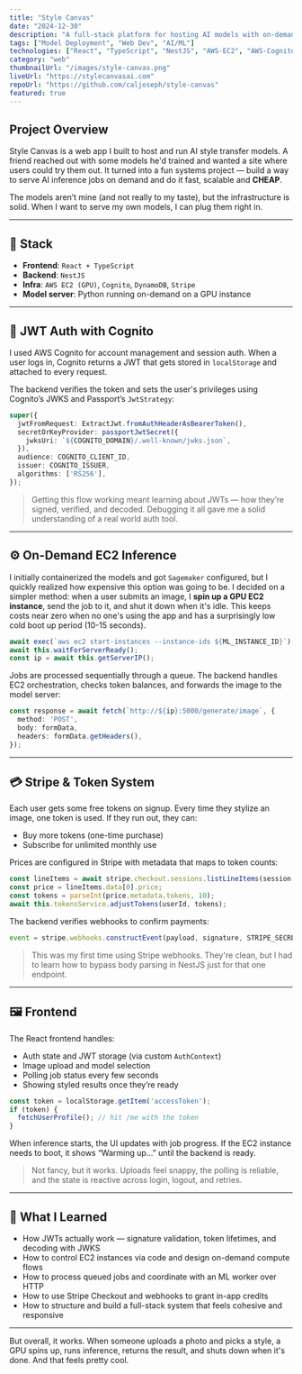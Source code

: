 ```yaml
---
title: "Style Canvas"
date: "2024-12-30"
description: "A full-stack platform for hosting AI models with on-demand GPU inference, JWT auth, and a simple token system. Built to be fast, scalable, and cheap."
tags: ["Model Deployment", "Web Dev", "AI/ML"]
technologies: ["React", "TypeScript", "NestJS", "AWS-EC2", "AWS-Cognito"]
category: "web"
thumbnailUrl: "/images/style-canvas.png"
liveUrl: "https://stylecanvasai.com"
repoUrl: "https://github.com/caljoseph/style-canvas"
featured: true
---
```


## Project Overview

Style Canvas is a web app I built to host and run AI style transfer models. A friend reached out with some models he'd trained and wanted a site where users could try them out. It turned into a fun systems project — build a way to serve AI inference jobs on demand and do it fast, scalable and **CHEAP**.

The models aren’t mine (and not really to my taste), but the infrastructure is solid. When I want to serve my own models, I can plug them right in.

---

## 🧱 Stack

- **Frontend**: `React + TypeScript`
- **Backend**: `NestJS`
- **Infra**: `AWS EC2 (GPU)`, `Cognito`, `DynamoDB`, `Stripe`
- **Model server**: Python running on-demand on a GPU instance

---

## 🔐 JWT Auth with Cognito

I used AWS Cognito for account management and session auth. When a user logs in, Cognito returns a JWT that gets stored in `localStorage` and attached to every request.

The backend verifies the token and sets the user's privileges using Cognito’s JWKS and Passport’s `JwtStrategy`:

```ts
super({
  jwtFromRequest: ExtractJwt.fromAuthHeaderAsBearerToken(),
  secretOrKeyProvider: passportJwtSecret({
    jwksUri: `${COGNITO_DOMAIN}/.well-known/jwks.json`,
  }),
  audience: COGNITO_CLIENT_ID,
  issuer: COGNITO_ISSUER,
  algorithms: ['RS256'],
});
```

> Getting this flow working meant learning about JWTs — how they’re signed, verified, and decoded. Debugging it all gave me a solid understanding of a real world auth tool.

---

## ⚙️ On-Demand EC2 Inference

I initially containerized the models and got `Sagemaker` configured, but I quickly realized how expensive this option was going to be. I decided on a simpler method: when a user submits an image, I **spin up a GPU EC2 instance**, send the job to it, and shut it down when it's idle. This keeps costs near zero when no one's using the app and has a surprisingly low cold boot up period (10-15 seconds).

```ts
await exec(`aws ec2 start-instances --instance-ids ${ML_INSTANCE_ID}`);
await this.waitForServerReady();
const ip = await this.getServerIP();
```

Jobs are processed sequentially through a queue. The backend handles EC2 orchestration, checks token balances, and forwards the image to the model server:

```ts
const response = await fetch(`http://${ip}:5000/generate/image`, {
  method: 'POST',
  body: formData,
  headers: formData.getHeaders(),
});
```
---

## 💳 Stripe & Token System

Each user gets some free tokens on signup. Every time they stylize an image, one token is used. If they run out, they can:

- Buy more tokens (one-time purchase)
- Subscribe for unlimited monthly use

Prices are configured in Stripe with metadata that maps to token counts:

```ts
const lineItems = await stripe.checkout.sessions.listLineItems(session.id);
const price = lineItems.data[0].price;
const tokens = parseInt(price.metadata.tokens, 10);
await this.tokensService.adjustTokens(userId, tokens);
```

The backend verifies webhooks to confirm payments:

```ts
event = stripe.webhooks.constructEvent(payload, signature, STRIPE_SECRET);
```

> This was my first time using Stripe webhooks. They're clean, but I had to learn how to bypass body parsing in NestJS just for that one endpoint.

---

## 🖼️ Frontend

The React frontend handles:

- Auth state and JWT storage (via custom `AuthContext`)
- Image upload and model selection
- Polling job status every few seconds
- Showing styled results once they’re ready

```ts
const token = localStorage.getItem('accessToken');
if (token) {
  fetchUserProfile(); // hit /me with the token
}
```

When inference starts, the UI updates with job progress. If the EC2 instance needs to boot, it shows “Warming up…” until the backend is ready.

> Not fancy, but it works. Uploads feel snappy, the polling is reliable, and the state is reactive across login, logout, and retries.

---

## 🧠 What I Learned

- How JWTs actually work — signature validation, token lifetimes, and decoding with JWKS
- How to control EC2 instances via code and design on-demand compute flows
- How to process queued jobs and coordinate with an ML worker over HTTP
- How to use Stripe Checkout and webhooks to grant in-app credits
- How to structure and build a full-stack system that feels cohesive and responsive

---
But overall, it works. When someone uploads a photo and picks a style, a GPU spins up, runs inference, returns the result, and shuts down when it's done. And that feels pretty cool.
